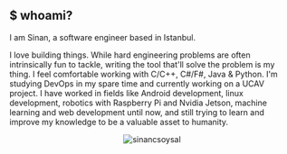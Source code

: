## $ whoami?

I am Sinan, a software engineer based in Istanbul.

I love building things. While hard engineering problems are often intrinsically fun to tackle, writing the tool that'll solve the problem is my thing. I feel comfortable working with C/C++, C#/F#, Java & Python. I'm studying DevOps in my spare time and currently working on a UCAV project. I have worked in fields like Android development, linux development, robotics with Raspberry Pi and Nvidia Jetson, machine learning and web development until now, and still trying to learn and improve my knowledge to be a valuable asset to humanity. 

<p align="center"> <img src="https://github-readme-stats.vercel.app/api?username=sinancsoysal&show_icons=true&theme=gruvbox&count_private=true" alt="sinancsoysal" />
